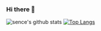 ### Hi there 👋

<!--
**dev-vibel/dev-vibel** is a ✨ _special_ ✨ repository because its `README.md` (this file) appears on your GitHub profile.

Here are some ideas to get you started:

- 🔭 I’m currently working on ...
- 🌱 I’m currently learning ...
- 👯 I’m looking to collaborate on ...
- 🤔 I’m looking for help with ...
- 💬 Ask me about ...
- 📫 How to reach me: ...
- 😄 Pronouns: ...
- ⚡ Fun fact: ...
-->
![sence's github stats](https://github-readme-stats.vercel.app/api?username=dev-sence&show_icons=true&bg_color=DEG,83D3F8,A5FFDA&title_color=3D3F3E)
[![Top Langs](https://github-readme-stats.vercel.app/api/top-langs/?username=dev-sence)](https://github.com/anuraghazra/github-readme-stats)
